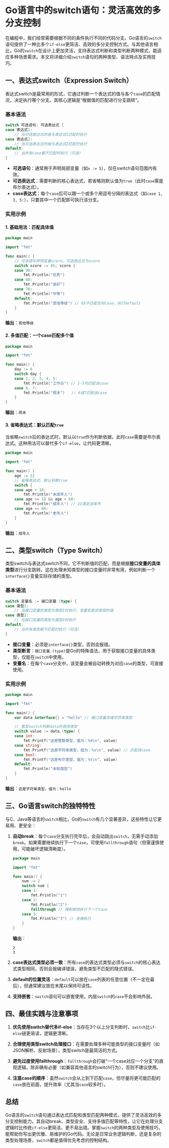 # Go语言中的switch语句：灵活高效的多分支控制

在编程中，我们经常需要根据不同的条件执行不同的代码分支。Go语言的`switch`语句提供了一种比多个`if-else`更简洁、高效的多分支控制方式。与其他语言相比，Go的`switch`在设计上更加灵活，支持表达式判断和类型判断两种模式，能适应多种场景需求。本文将详细介绍`switch`语句的两种类型、语法特点及实用技巧。


## 一、表达式switch（Expression Switch）

表达式switch是最常用的形式，它通过判断一个表达式的值与各个`case`的匹配情况，决定执行哪个分支。其核心逻辑是“根据值的匹配进行分支跳转”。

### 基本语法
```go
switch 可选语句; 可选表达式 {
case 表达式1:
    // 当可选表达式的值与表达式1匹配时执行
case 表达式2:
    // 当可选表达式的值与表达式2匹配时执行
default:
    // 当所有case都不匹配时执行（可选）
}
```

- **可选语句**：通常用于声明局部变量（如`x := 5`），仅在switch语句范围内有效。
- **可选表达式**：需要判断的核心表达式，若省略则默认值为`true`（此时`case`需是布尔表达式）。
- **case表达式**：每个`case`后可以跟一个或多个用逗号分隔的表达式（如`case 1, 3, 5:`），只要其中一个匹配即可执行该分支。


### 实用示例

#### 1. 基础用法：匹配具体值
```go
package main

import "fmt"

func main() {
    // 可选语句声明变量score，可选表达式为score
    switch score := 85; score {
    case 90:
        fmt.Println("优秀")
    case 80:
        fmt.Println("良好")
    case 70:
        fmt.Println("中等")
    default:
        fmt.Println("其他等级") // 85不匹配任何case，执行default
    }
}
```
**输出**：`其他等级`


#### 2. 多值匹配：一个case匹配多个值
```go
package main

import "fmt"

func main() {
    day := 6
    switch day {
    case 1, 2, 3, 4, 5:
        fmt.Println("工作日") // 1-5均匹配该case
    case 6, 7:
        fmt.Println("周末")   // 6或7匹配该case
    }
}
```
**输出**：`周末`


#### 3. 省略表达式：默认匹配`true`
当省略`switch`后的表达式时，默认以`true`作为判断依据，此时`case`需要是布尔表达式。这种用法可以替代多个`if-else`，让代码更清晰。

```go
package main

import "fmt"

func main() {
    age := 22
    // 省略表达式，默认判断true
    switch {
    case age < 18:
        fmt.Println("未成年人")
    case age >= 18 && age < 60:
        fmt.Println("成年人") // 22满足该条件
    case age >= 60:
        fmt.Println("老年人")
    }
}
```
**输出**：`成年人`


## 二、类型switch（Type Switch）

类型switch与表达式switch不同，它不判断值的匹配，而是根据**接口变量的具体类型**进行分支跳转。这在处理未知类型的接口变量时非常有用，例如判断一个`interface{}`变量实际存储的类型。

### 基本语法
```go
switch 变量名 := 接口变量.(type) {
case 类型1:
    // 当接口变量的类型为类型1时执行，变量名是该类型的值
case 类型2:
    // 当接口变量的类型为类型2时执行
default:
    // 当所有类型都不匹配时执行（可选）
}
```

- **接口变量**：必须是`interface{}`类型，否则会报错。
- **类型断言**：`接口变量.(type)`是Go的特殊语法，用于获取接口变量的具体类型，仅能在`switch`中使用。
- **变量名**：在每个`case`分支中，该变量会被自动转换为对应`case`的类型，可直接使用。


### 实用示例

```go
package main

import "fmt"

func main() {
    var data interface{} = "hello" // 接口变量存储字符串类型

    // 类型switch判断data的具体类型
    switch value := data.(type) {
    case int:
        fmt.Printf("这是整数类型，值为：%d\n", value)
    case string:
        fmt.Printf("这是字符串类型，值为：%s\n", value) // 匹配该case
    case bool:
        fmt.Printf("这是布尔类型，值为：%t\n", value)
    default:
        fmt.Println("未知类型")
    }
}
```
**输出**：`这是字符串类型，值为：hello`


## 三、Go语言switch的独特特性

与C、Java等语言的`switch`相比，Go的`switch`有几个显著差异，这些特性让它更易用、更安全：

1. **自动break**：每个`case`分支执行完毕后，会自动跳出`switch`，无需手动添加`break`。如果需要继续执行下一个`case`，可使用`fallthrough`语句（但需谨慎使用，可能破坏逻辑清晰度）。

   ```go
   package main

   import "fmt"

   func main() {
       num := 2
       switch num {
       case 1:
           fmt.Println("1")
       case 2:
           fmt.Println("2")
           fallthrough // 强制继续执行下一个case
       case 3:
           fmt.Println("3") // 会被执行
       }
   }
   ```
   **输出**：
   ```
   2
   3
   ```

2. **case表达式类型必须一致**：所有`case`的表达式类型必须与`switch`的核心表达式类型相同，否则会报编译错误，避免类型不匹配的隐式错误。

3. **default的位置灵活**：`default`可以放在`case`列表的任意位置（不一定在最后），但通常建议放在末尾以保持可读性。

4. **支持嵌套**：`switch`语句可以嵌套使用，内层`switch`的`case`不会影响外层。


## 四、最佳实践与注意事项

1. **优先使用switch替代多if-else**：当存在3个以上分支判断时，`switch`比`if-else`链更易读，逻辑更清晰。

2. **合理使用类型switch处理接口**：在需要处理多种可能类型的接口变量时（如JSON解析、反射场景），类型switch是最简洁的方式。

3. **避免过度使用fallthrough**：`fallthrough`会打破“一个case对应一个分支”的直观逻辑，除非确有必要（如兼容其他语言的switch行为），否则不建议使用。

4. **注意case的顺序**：虽然`switch`会从上到下匹配`case`，但尽量将更可能匹配的`case`放在前面，提升效率（尤其当`case`较多时）。


## 总结

Go语言的`switch`语句通过表达式匹配和类型匹配两种模式，提供了灵活高效的多分支控制能力。其自动break、类型安全、支持多值匹配等特性，让它在处理分支逻辑时比传统`if-else`更简洁、更不易出错。掌握`switch`的两种类型及使用技巧，能帮助你写出更优雅、易维护的Go代码。无论是日常业务逻辑判断，还是复杂的类型处理场景，`switch`都是值得优先考虑的控制结构。